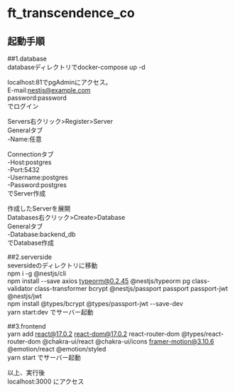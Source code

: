 # ft_transcendence_co

## 起動手順
##1.database  
databaseディレクトリでdocker-compose up -d  
  
localhost:81でpgAdminにアクセス。  
E-mail:nestjs@example.com  
password:password  
でログイン  
  
Servers右クリック>Register>Server  
Generalタブ  
-Name:任意  
  
Connectionタブ  
-Host:postgres  
-Port:5432  
-Username:postgres  
-Password:postgres  
でServer作成  
  
作成したServerを展開  
Databases右クリック>Create>Database  
Generalタブ  
-Database:backend_db  
でDatabase作成  
  
##2.serverside  
seversideのディレクトリに移動  
npm i -g @nestjs/cli  
npm install --save axios typeorm@0.2.45 @nestjs/typeorm pg class-validator class-transformer bcrypt @nestjs/passport passport passport-jwt @nestjs/jwt  
npm install @types/bcrypt @types/passport-jwt --save-dev  
yarn start:dev でサーバー起動  
  
##3.frontend  
yarn add react@17.0.2 react-dom@17.0.2 react-router-dom @types/react-router-dom @chakra-ui/react @chakra-ui/icons framer-motion@3.10.6 @emotion/react @emotion/styled  
yarn start でサーバー起動  
  
以上、実行後  
localhost:3000 にアクセス  
